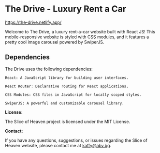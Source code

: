 # The Drive - Luxury Rent a Car

https://the-drive.netlify.app/


Welcome to The Drive, a luxury rent-a-car website built with React JS! This mobile-responsive website is styled with CSS modules, and it features a pretty cool image carousel powered by SwiperJS.


## Dependencies

The Drive uses the following dependencies:

    React: A JavaScript library for building user interfaces.
    
    React Router: Declarative routing for React applications.

    CSS Modules: CSS files in JavaScript for locally scoped styles.
    
    SwiperJS: A powerful and customizable carousel library.

**License:**

The Slice of Heaven project is licensed under the MIT License.

**Contact:**

If you have any questions, suggestions, or issues regarding the Slice of Heaven website, please contact me at kaffy@abv.bg.